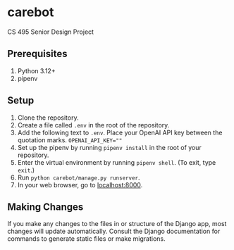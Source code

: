 # carebot
CS 495 Senior Design Project

## Prerequisites
1. Python 3.12+
2. pipenv

## Setup
1. Clone the repository.
2. Create a file called `.env` in the root of the repository.
3. Add the following text to `.env`. Place your OpenAI API key between the quotation marks. `OPENAI_API_KEY=""`
4. Set up the pipenv by running `pipenv install` in the root of your repository.
5. Enter the virtual environment by running `pipenv shell`. (To exit, type `exit`.)
6. Run `python carebot/manage.py runserver`.
7. In your web browser, go to [localhost:8000](localhost:8000).

## Making Changes
If you make any changes to the files in or structure of the Django app, most changes will update automatically. Consult the Django documentation for commands to generate static files or make migrations.
